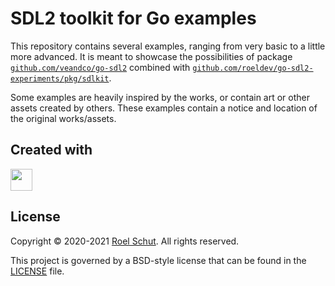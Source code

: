 SDL2 toolkit for Go examples
============================
This repository contains several examples, ranging from very basic to a little more advanced. It is
meant to showcase the possibilities of
package [`github.com/veandco/go-sdl2`](https://github.com/veandco/go-sdl2) combined
with [`github.com/roeldev/go-sdl2-experiments/pkg/sdlkit`](https://github.com/roeldev/go-sdl2-experiments/pkg/sdlkit).

Some examples are heavily inspired by the works, or contain art or other assets created by others.
These examples contain a notice and location of the original works/assets.

## Created with
<a href="https://www.jetbrains.com/?from=roeldev" target="_blank"><img src="https://pbs.twimg.com/profile_images/1206615658638856192/eiS7UWLo_400x400.jpg" width="35" /></a>

## License
Copyright © 2020-2021 [Roel Schut](https://roelschut.nl). All rights reserved.

This project is governed by a BSD-style license that can be found in the [LICENSE](LICENSE) file.
